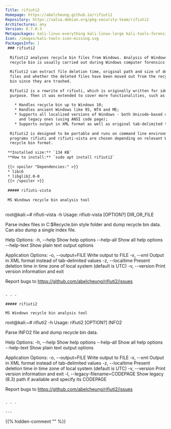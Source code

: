 ```yaml
---
Title: rifiuti2
Homepage: https://abelcheung.github.io/rifiuti2
Repository: https://salsa.debian.org/pkg-security-team/rifiuti2
Architectures: any
Version: 0.7.0-3
Metapackages: kali-linux-everything kali-linux-large kali-tools-forensics 
Icon: /images/kali-tools-icon-missing.svg
PackagesInfo: |
 ### rifiuti2
 
  Rifiuti2 analyses recycle bin files from Windows. Analysis of Windows
  recycle bin is usually carried out during Windows computer forensics.
   
  Rifiuti2 can extract file deletion time, original path and size of deleted
  files and whether the deleted files have been moved out from the recycle
  bin since they are trashed.
   
  Rifiuti2 is a rewrite of rifiuti, which is originally written for identical
  purpose. Then it was extended to cover more functionalities, such as:
   
    * Handles recycle bin up to Windows 10;
    * Handles ancient Windows like 95, NT4 and ME;
    * Supports all localized versions of Windows - both Unicode-based ones
      and legacy ones (using ANSI code page);
    * Supports output in XML format as well as original tab-delimited text.
   
  Rifiuti2 is designed to be portable and runs on command line environment. Two
  programs rifiuti and rifiuti-vista are chosen depending on relevant Windows
  recycle bin format.
 
 **Installed size:** `134 KB`  
 **How to install:** `sudo apt install rifiuti2`  
 
 {{< spoiler "Dependencies:" >}}
 * libc6 
 * libglib2.0-0 
 {{< /spoiler >}}
 
 ##### rifiuti-vista
 
 MS Windows recycle bin analysis tool
 
 ```
 root@kali:~# rifiuti-vista -h
 Usage:
   rifiuti-vista [OPTION?] DIR_OR_FILE
 
 Parse index files in C:\$Recycle.bin style folder and dump recycle bin data.  Can also dump a single index file.
 
 Help Options:
   -h, --help                 Show help options
   --help-all                 Show all help options
   --help-text                Show plain text output options
 
 Application Options:
   -o, --output=FILE          Write output to FILE
   -x, --xml                  Output in XML format instead of tab-delimited values
   -z, --localtime            Present deletion time in time zone of local system (default is UTC)
   -v, --version              Print version information and exit
 
 Report bugs to https://github.com/abelcheung/rifiuti2/issues
 ```
 
 - - -
 
 ##### rifiuti2
 
 MS Windows recycle bin analysis tool
 
 ```
 root@kali:~# rifiuti2 -h
 Usage:
   rifiuti2 [OPTION?] INFO2
 
 Parse INFO2 file and dump recycle bin data.
 
 Help Options:
   -h, --help                         Show help options
   --help-all                         Show all help options
   --help-text                        Show plain text output options
 
 Application Options:
   -o, --output=FILE                  Write output to FILE
   -x, --xml                          Output in XML format instead of tab-delimited values
   -z, --localtime                    Present deletion time in time zone of local system (default is UTC)
   -v, --version                      Print version information and exit
   -l, --legacy-filename=CODEPAGE     Show legacy (8.3) path if available and specify its CODEPAGE
 
 Report bugs to https://github.com/abelcheung/rifiuti2/issues
 ```
 
 - - -
 
---
```

{{% hidden-comment "<!--Do not edit anything above this line-->" %}}
